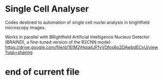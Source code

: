 # Single Cell Analyser

Codes destined to automation of single cell nuclei
analysis in brightfield microscopy images.

Works in parallel with BRightfield Artificial Intelligence Nucleus Detector (BRAIND),
a fine-tuned version of the R2CNN model: https://drive.google.com/file/d/1ElM2jHpjaitJFfyVDfos6o2DAwbdECvU/view?usp=sharing

# end of current file
